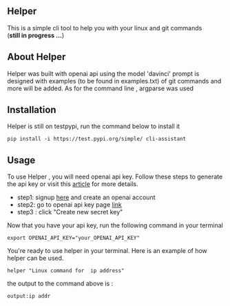 ## Helper
This is a simple  cli tool to help you with your linux  and git commands  
(__still in progress ...__)
## About Helper
Helper was built with openai api using the model 'davinci'
prompt is designed with examples (to be found in examples.txt) of git commands and more will be added.
As for the command line , argparse was used

## Installation
Helper is still on testpypi, run the command below to install it  
```
pip install -i https://test.pypi.org/simple/ cli-assistant
```
## Usage
To use Helper , you will need openai api key. Follow these steps to generate the api key or visit this [article](https://elephas.app/blog/how-to-create-openai-api-keys-cl5c4f21d281431po7k8fgyol0) for more details.
 * step1: signup [here](https://beta.openai.com/signup) and create an openai account
 * step2: go to openai api key page [link](https://beta.openai.com/account/api-keys)
 * step3 : click "Create new secret key"

Now that you have your api key, run the following command in your terminal
```
export OPENAI_API_KEY="your_OPENAI_API_KEY"
```
You're ready to use helper in your terminal. Here is an example of how helper can be used.

``` 
helper "Linux command for  ip address"
```
the output to the command above is :
``` 
output:ip addr
```

